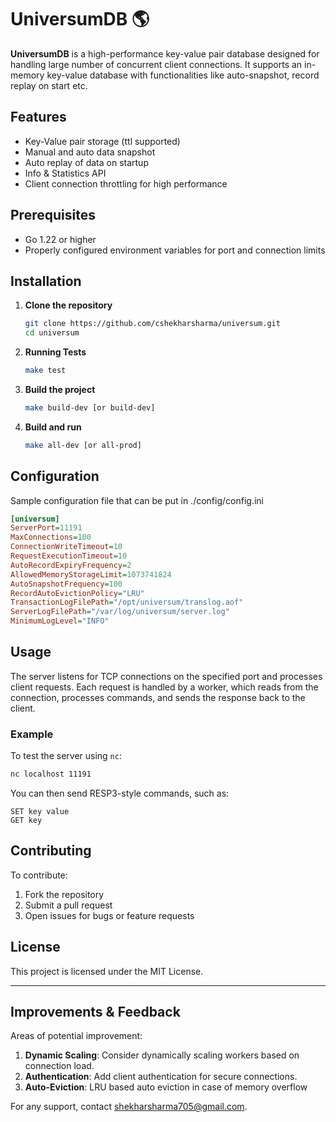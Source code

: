 
# UniversumDB 🌎

**UniversumDB** is a high-performance key-value pair database designed for handling large number of concurrent client connections. It supports an in-memory key-value database with functionalities like auto-snapshot, record replay on start etc. 



## Features

- Key-Value pair storage (ttl supported)
- Manual and auto data snapshot
- Auto replay of data on startup
- Info & Statistics API
- Client connection throttling for high performance

## Prerequisites

- Go 1.22 or higher
- Properly configured environment variables for port and connection limits

## Installation

1. **Clone the repository**
   ```bash
   git clone https://github.com/cshekharsharma/universum.git
   cd universum
   ```

2. **Running Tests**
   ```bash
   make test
   ```

3. **Build the project**
   ```bash
   make build-dev [or build-dev]
   ```

4. **Build and run**
   ```bash
   make all-dev [or all-prod]


## Configuration

Sample configuration file that can be put in ./config/config.ini

```ini
[universum]
ServerPort=11191
MaxConnections=100
ConnectionWriteTimeout=10
RequestExecutionTimeout=10
AutoRecordExpiryFrequency=2
AllowedMemoryStorageLimit=1073741824
AutoSnapshotFrequency=100
RecordAutoEvictionPolicy="LRU"
TransactionLogFilePath="/opt/universum/translog.aof"
ServerLogFilePath="/var/log/universum/server.log"
MinimumLogLevel="INFO"
```

## Usage

The server listens for TCP connections on the specified port and processes client requests. Each request is handled by a worker, which reads from the connection, processes commands, and sends the response back to the client.

### Example

To test the server using `nc`:
```bash
nc localhost 11191
```

You can then send RESP3-style commands, such as:
```
SET key value
GET key
```


## Contributing

To contribute:
1. Fork the repository
2. Submit a pull request
3. Open issues for bugs or feature requests

## License

This project is licensed under the MIT License.

---

## Improvements & Feedback

Areas of potential improvement:
1. **Dynamic Scaling**: Consider dynamically scaling workers based on connection load.
2. **Authentication**: Add client authentication for secure connections.
3. **Auto-Eviction**: LRU based auto eviction in case of memory overflow

For any support, contact [shekharsharma705@gmail.com](mailto:shekharsharma705@gmail.com).
